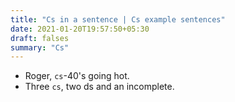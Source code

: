 ```yaml
---
title: "Cs in a sentence | Cs example sentences"
date: 2021-01-20T19:57:50+05:30
draft: falses
summary: "Cs"
---
```

- Roger, `cs`-40's going hot.
- Three `cs`, two ds and an incomplete.
                 

